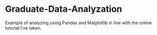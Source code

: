 # Graduate-Data-Analyzation
Example of analyzing using Pandas and Matplotlib in line with the online tutorial I've taken. 
